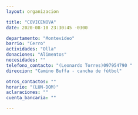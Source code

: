 ```yaml
---
layout: organizacion

title: "COVICENOVA"
date: 2020-08-10 23:30:45 -0300

departamento: "Montevideo"
barrio: "Cerro"
actividades: "Olla"
donaciones: "Alimentos"
necesidades: ""
telefono_contacto: "(Leonardo Torres)097954790 "
direccion: "Camino Buffa - cancha de fútbol"

otros_contactos: ""
horario: "(LUN-DOM)"
aclaraciones: ""
cuenta_bancaria: ""

---
```

